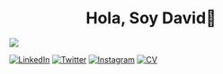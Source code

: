 <h1 align="center">Hola, Soy David👋</h1>

<img src="https://i.imgur.com/CkRUjBL.jpg"/>

[![LinkedIn](https://img.shields.io/badge/linkedin-%230077B5.svg?style=for-the-badge&logo=linkedin&logoColor=white)](https://www.linkedin.com/feed/?trk=homepage-basic_sign-in-submit)
[![Twitter](https://img.shields.io/badge/Twitter-%231DA1F2.svg?style=for-the-badge&logo=Twitter&logoColor=white)](https://twitter.com/GlezLomena)
[![Instagram](https://img.shields.io/badge/Instagram-%23E4405F.svg?style=for-the-badge&logo=Instagram&logoColor=white)]()
[![CV](https://img.shields.io/badge/CV-%23D4D4D4.svg?style=for-the-badge&logo=readdotcv&logoColor=black)](https://online.updf.com/index/share/es-ES?shareId=944e6a21-17f3-4284-89ef-a5b07db39f44)

